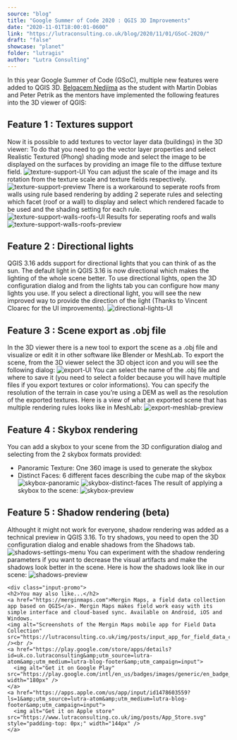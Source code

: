 ```yaml
---
source: "blog"
title: "Google Summer of Code 2020 : QGIS 3D Improvements"
date: "2020-11-01T18:00:01-0600"
link: "https://lutraconsulting.co.uk/blog/2020/11/01/GSoC-2020/"
draft: "false"
showcase: "planet"
folder: "lutragis"
author: "Lutra Consulting"
---
```


<p>In this year Google Summer of Code (GSoC), multiple new features were added to QGIS 3D. <a href="https://nedjimabelgacem.github.io/">Belgacem Nedjima</a> as the student with Martin Dobias and Peter Petrik as the mentors
have implemented the following features into the 3D viewer of QGIS:</p>

<h2 id="feature-1--textures-support">Feature 1 : Textures support</h2>
<p>Now it is possible to add textures to vector layer data (buildings) in the 3D viewer:
To do that you need to go the vector layer properties and select Realistic Textured (Phong) shading mode and select the image to be displayed on the surfaces by providing an image file to the diffuse texture field.
<img alt="texture-support-UI" src="https://www.lutraconsulting.co.uk/img/posts/gsoc-2020/texture-support-1.jpeg" />
You can adjust the scale of the image and its rotation from the texture scale and texture fields respectively.
<img alt="texture-support-preview" src="https://www.lutraconsulting.co.uk/img/posts/gsoc-2020/texture-support-2.jpeg" />
There is a workaround to seperate roofs from walls using rule based rendering by adding 2 seperate rules and selecting which facet (roof or a wall) to display and select which rendered facade to be used and the shading setting for each rule.
<img alt="texture-support-walls-roofs-UI" src="https://www.lutraconsulting.co.uk/img/posts/gsoc-2020/texture-support-5.jpeg" />
Results for seperating roofs and walls
<img alt="texture-support-walls-roofs-preview" src="https://www.lutraconsulting.co.uk/img/posts/gsoc-2020/texture-support-3.jpeg" /></p>

<h2 id="feature-2--directional-lights">Feature 2 : Directional lights</h2>
<p>QGIS 3.16 adds support for directional lights that you can think of as the sun. The default light in QGIS 3.16 is now directional which makes the lighting of the whole scene better.
To use directional lights, open the 3D configuration dialog and from the lights tab you can configure how many lights you use.
If you select a directional light, you will see the new improved way to provide the direction of the light (Thanks to Vincent Cloarec for the UI improvements).
<img alt="directional-lights-UI" src="https://www.lutraconsulting.co.uk/img/posts/gsoc-2020/directional-lights.jpeg" /></p>

<h2 id="feature-3--scene-export-as-obj-file">Feature 3 : Scene export as .obj file</h2>
<p>In the 3D viewer there is a new tool to export the scene as a .obj file and visualize or edit it in other software like Blender or MeshLab. To export the scene, from the 3D viewer select the 3D object icon and you will see the following dialog:
<img alt="export-UI" src="https://www.lutraconsulting.co.uk/img/posts/gsoc-2020/export-feature.jpeg" />
You can select the name of the .obj file and where to save it (you need to select a folder because you will have multiple files if you export textures or color informations). You can specify the resolution of the terrain in case you’re using a DEM as well as the resolution of the exported textures.
Here is a view of what an exported scene that has multiple rendering rules looks like in MeshLab:
<img alt="export-meshlab-preview" src="https://www.lutraconsulting.co.uk/img/posts/gsoc-2020/export-feature-2.jpeg" /></p>

<h2 id="feature-4--skybox-rendering">Feature 4 : Skybox rendering</h2>
<p>You can add a skybox to your scene from the 3D configuration dialog and selecting from the 2 skybox formats provided:</p>
<ul>
  <li>Panoramic Texture: One 360 image is used to generate the skybox</li>
  <li>Distinct Faces: 6 different faces describing the cube map of the skybox
<img alt="skybox-panoramic" src="https://www.lutraconsulting.co.uk/img/posts/gsoc-2020/sky-box-feature.jpeg" />
<img alt="skybox-distinct-faces" src="https://www.lutraconsulting.co.uk/img/posts/gsoc-2020/sky-box-feature-3.jpeg" />
The result of applying a skybox to the scene:
<img alt="skybox-preview" src="https://www.lutraconsulting.co.uk/img/posts/gsoc-2020/sky-box-feature-2.jpeg" /></li>
</ul>

<h2 id="feature-5--shadow-rendering-beta">Feature 5 : Shadow rendering (beta)</h2>
<p>Althought it might not work for everyone, shadow rendering was added as a technical preview in QGIS 3.16.
To try shadows, you need to open the 3D configuration dialog and enable shadows from the Shadows tab.
<img alt="shadows-settings-menu" src="https://www.lutraconsulting.co.uk/img/posts/gsoc-2020/shadows-feature.jpeg" />
You can experiment with the shadow rendering parameters if you want to decrease the visual artifacts and make the shadows look better in the scene.
Here is how the shadows look like in our scene:
<img alt="shadows-preview" src="https://www.lutraconsulting.co.uk/img/posts/gsoc-2020/shadows-feature-2.jpeg" /></p>

    <div class="input-promo">
    <h2>You may also like...</h2>
    <a href="https://merginmaps.com">Mergin Maps, a field data collection app based on QGIS</a>. Mergin Maps makes field work easy with its simple interface and cloud-based sync. Available on Android, iOS and Windows.
    <img alt="Screenshots of the Mergin Maps mobile app for Field Data Collection" src="https://lutraconsulting.co.uk/img/posts/input_app_for_field_data_collection.jpg" /><br />
    <a href="https://play.google.com/store/apps/details?id=uk.co.lutraconsulting&amp;utm_source=lutra-atom&amp;utm_medium=lutra-blog-footer&amp;utm_campaign=input">
      <img alt="Get it on Google Play" src="https://play.google.com/intl/en_us/badges/images/generic/en_badge_web_generic.png" width="180px" />
    </a>
    <a href="https://apps.apple.com/us/app/input/id1478603559?ls=1&amp;utm_source=lutra-atom&amp;utm_medium=lutra-blog-footer&amp;utm_campaign=input">
      <img alt="Get it on Apple store" src="https://www.lutraconsulting.co.uk/img/posts/App_Store.svg" style="padding-top: 0px;" width="144px" />
    </a>
  </div>
